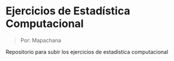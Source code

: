 # Ejercicios de Estadística Computacional

> Por: Mapachana

Repositorio para subir los ejercicios de estadística computacional
